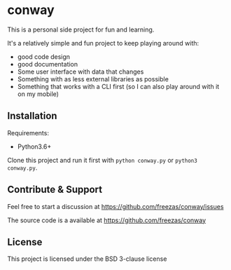 # conway

This is a personal side project for fun and learning.

It's a relatively simple and fun project to keep playing around with:

* good code design
* good documentation
* Some user interface with data that changes
* Something with as less external libraries as possible
* Something that works with a CLI first
  (so I can also play around with it on my mobile)

## Installation

Requirements:

* Python3.6+

Clone this project and run it first with `python conway.py` or
`python3 conway.py`.

## Contribute & Support

Feel free to start a discussion at https://github.com/freezas/conway/issues

The source code is a available at https://github.com/freezas/conway

## License

This project is licensed under the BSD 3-clause license
